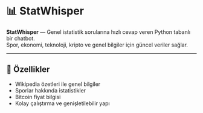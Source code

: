 # 📊 StatWhisper

**StatWhisper** — Genel istatistik sorularına hızlı cevap veren Python tabanlı bir chatbot.  
Spor, ekonomi, teknoloji, kripto ve genel bilgiler için güncel veriler sağlar.

---

## 🌟 Özellikler
- Wikipedia özetleri ile genel bilgiler
- Sporlar hakkında istatistikler
- Bitcoin fiyat bilgisi
- Kolay çalıştırma ve genişletilebilir yapı

